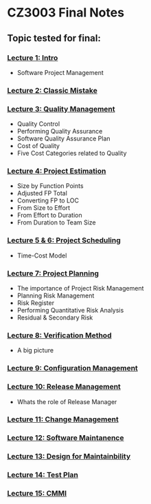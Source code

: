 # CZ3003 Final Notes

## Topic tested for final:

### [Lecture 1: Intro](L1.md)

-   Software Project Management

### [Lecture 2: Classic Mistake](L2.md)

### [Lecture 3: Quality Management](L3.md)
-   Quality Control
-   Performing Quality Assurance
-   Software Quality Assurance Plan
-   Cost of Quality
-   Five Cost Categories related to Quality

### [Lecture 4: Project Estimation](L4.md)

-   Size by Function Points
-   Adjusted FP Total
-   Converting FP to LOC
-   From Size to Effort
-   From Effort to Duration
-   From Duration to Team Size

### [Lecture 5 & 6: Project Scheduling](L5.md)

-   Time-Cost Model

### [Lecture 7: Project Planning](L7.md)

-   The importance of Project Risk Management
-   Planning Risk Management
-   Risk Register
-   Performing Quantitative Risk Analysis
-   Residual & Secondary Risk

### [Lecture 8: Verification Method](L8.md)

-   A big picture

### [Lecture 9: Configuration Management](L9.md)

### [Lecture 10: Release Management](L10.md)

-   Whats the role of Release Manager

### [Lecture 11: Change Management](L11.md)

### [Lecture 12: Software Maintanence](L12.md)

### [Lecture 13: Design for Maintainbility](L13.md)

### [Lecture 14: Test Plan](L14.md)

### [Lecture 15: CMMI](L15.md)